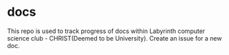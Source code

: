# docs
This repo is used to track progress of docs within Labyrinth computer science club - CHRIST(Deemed to be University).
Create an issue for a new doc.
